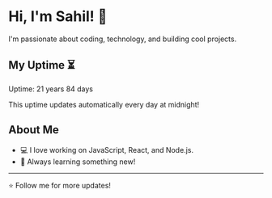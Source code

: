 # Hi, I'm Sahil! 👋

I'm passionate about coding, technology, and building cool projects.

## My Uptime ⏳
Uptime: 21 years 84 days

This uptime updates automatically every day at midnight!

## About Me
- 💻 I love working on JavaScript, React, and Node.js.
- 🎯 Always learning something new!

---

⭐️ Follow me for more updates!
